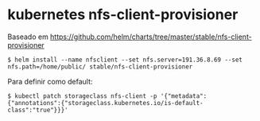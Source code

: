 # kubernetes nfs-client-provisioner

Baseado em https://github.com/helm/charts/tree/master/stable/nfs-client-provisioner

```
$ helm install --name nfsclient --set nfs.server=191.36.8.69 --set nfs.path=/home/public/ stable/nfs-client-provisioner
```

Para definir como default:
```
$ kubectl patch storageclass nfs-client -p '{"metadata": {"annotations":{"storageclass.kubernetes.io/is-default-class":"true"}}}'
```